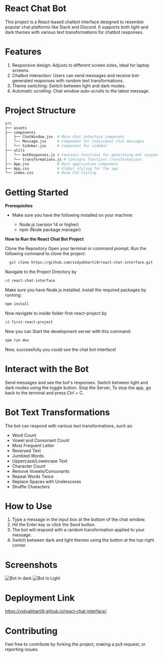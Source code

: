 # React Chat Bot
This project is a React-based chatbot interface designed to resemble popular chat platforms like Slack and Discord. It supports both light and dark themes with various text transformations for chatbot responses. 

# Features
1. Responsive design: Adjusts to different screen sizes, ideal for laptop screens.
2. Chatbot interaction: Users can send messages and receive bot-generated responses with random text transformations.
3. Theme switching: Switch between light and dark modes.
4. Automatic scrolling: Chat window auto-scrolls to the latest message.

# Project Structure
```bash
src
├── assets
├── components
│   ├── ChatWindow.jsx  # Main chat interface component
│   └── Message.jsx     # Component for individual chat messages
│   └── Sidebar.jsx     # Component for sidebar
├── utils
│   └── botResponses.js # Contains functions for generating bot responses
│   └── transformations.js # Contains functions transformations
├── App.jsx             # Main application component
├── App.css             # Global styling for the app
└── index.css           # Base CSS styling
```

# Getting Started
**Prerequisites**
- Make sure you have the following installed on your machine:

    - Node.js (version 14 or higher)
    - npm (Node package manager)

**How to Run the React Chat Bot Project**
  
Clone the Repository
Open your terminal or command prompt. Run the following command to clone the project:
```bash
  git clone https://github.com/vidyabharti9/react-chat-interface.git
```
Navigate to the Project Directory by 
```bash
cd react-chat-interface
```
Make sure you have Node.js installed.
Install the required packages by running: 
```bash 
npm install
```
Now navigate to inside folder first-react-project by 
```bash
cd first-react-project
```
Now you can Start the development server with this command: 
```bash
npm run dev
```
Now, successfully you could see the chat bot interface!

# Interact with the Bot

Send messages and see the bot's responses.
Switch between light and dark modes using the toggle button.
Stop the Server, 
To stop the app, go back to the terminal and press Ctrl + C.

# Bot Text Transformations
The bot can respond with various text transformations, such as:

- Word Count
- Vowel and Consonant Count
- Most Frequent Letter
- Reversed Text
- Jumbled Words
- Uppercase/Lowercase Text
- Character Count
- Remove Vowels/Consonants
- Repeat Words Twice
- Replace Spaces with Underscores
- Shuffle Characters

# How to Use 
1. Type a message in the input box at the bottom of the chat window.
2. Hit the Enter key or click the Send button.
3. The bot will respond with a random transformation applied to your message.
4. Switch between dark and light themes using the button at the top-right corner.

# Screenshots
![Bot in dark](https://github.com/user-attachments/assets/6196eb05-b550-4104-858d-bef719568ae2)
![Bot in Light](https://github.com/user-attachments/assets/5c4d4e83-ec11-4cbb-a94d-df2f75d890ff)

# Deployment Link
https://vidyabharti9.github.io/react-chat-interface/

# Contributing
Feel free to contribute by forking the project, making a pull request, or reporting issues.
